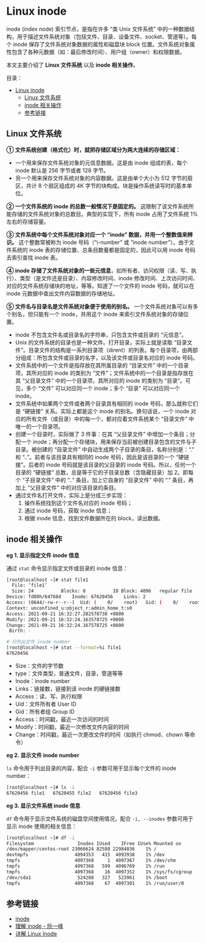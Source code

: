 # Linux inode

inode (index node) 索引节点，是指在许多 “类 Unix 文件系统” 中的一种数据结构，用于描述文件系统对象（包括文件、目录、设备文件、socket、管道等）。每个 inode 保存了文件系统对象数据的属性和磁盘块 block 位置。文件系统对象属性包含了各种元数据（如：最后修改时间）、用户组（owner）和权限数据。

本文主要介绍了 **Linux 文件系统** 以及 **inode 相关操作**。

目录：

- [Linux inode](#linux-inode)
  - [Linux 文件系统](#linux-文件系统)
  - [inode 相关操作](#inode-相关操作)
  - [参考链接](#参考链接)

## Linux 文件系统

**① 文件系统创建（格式化）时，就把存储区域分为两大连续的存储区域：**

* 一个用来保存文件系统对象的元信息数据。这是由 inode 组成的表，每个 inode 默认是 256 字节或者 128 字节。
* 另一个用来保存文件系统对象的内容数据。这是由单个大小为 512 字节的扇区，共计 8 个扇区组成的 4K 字节的块构成。块是操作系统读写时的基本单位。

**② 一个文件系统的 inode 的总数一般情况下是固定的。** 这限制了该文件系统所能存储的文件系统对象的总数目。典型的实现下，所有 inode 占用了文件系统 1% 左右的存储容量。

**③ 文件系统中每个文件系统对象对应一个 “inode” 数据，并用一个整数值来辨识。** 这个整数常被称为 inode 号码（“i-number” 或 “inode number”）。由于文件系统的 inode 表的存储位置、总条目数量都是固定的，因此可以用 inode 号码去索引查找 inode 表。

**④ inode 存储了文件系统对象的一些元信息**，如所有者、访问权限（读、写、执行）、类型（是文件还是目录）、内容修改时间、inode 修改时间、上次访问时间、对应的文件系统存储块的地址，等等。知道了一个文件的 inode 号码，就可以在 inode 元数据中查出文件内容数据的存储地址。

**⑤ 文件名与目录名是文件系统对象便于使用的别名。** 一个文件系统对象可以有多个别名，但只能有一个 inode，并用这个 inode 来索引文件系统对象的存储位置。

* inode 不包含文件名或目录名的字符串，只包含文件或目录的 “元信息”。
* Unix 的文件系统的目录也是一种文件。打开目录，实际上就是读取 “目录文件”。目录文件的结构是一系列目录项（dirent）的列表。每个目录项，由两部分组成：所包含文件或目录的名字，以及该文件或目录名对应的 inode 号码。
* 文件系统中的一个文件是指存放在其所属目录的 “目录文件” 中的一个目录项，其所对应的 inode 的类别为 “文件”；文件系统中的一个目录是指存放在其 “父目录文件” 中的一个目录项，其所对应的 inode 的类别为 “目录”。可见，多个 “文件” 可以对应同一个 inode；多个 “目录” 可以对应同一个 inode。
* 文件系统中如果两个文件或者两个目录具有相同的 inode 号码，那么就称它们是 “硬链接” 关系。实际上都是这个 inode 的别名。换句话说，一个 inode 对应的所有文件（或目录）中的每一个，都对应着文件系统某个 “目录文件” 中唯一的一个目录项。
* 创建一个目录时，实际做了 3 件事：在其 “父目录文件” 中增加一个条目；分配一个 inode；再分配一个存储块，用来保存当前被创建目录包含的文件与子目录。被创建的 “目录文件” 中自动生成两个子目录的条目，名称分别是：“.” 和 “..”。前者与该目录具有相同的 inode 号码，因此是该目录的一个 “硬链接”。后者的 inode 号码就是该目录的父目录的 inode 号码。所以，任何一个目录的 “硬链接” 总数，总是等于它的子目录总数（含隐藏目录）加 2。即每个 “子目录文件” 中的 “..” 条目，加上它自身的 “目录文件” 中的 “.” 条目，再加上 “父目录文件” 中的对应该目录的条目。
* 通过文件名打开文件，实际上是分成三步实现：
  1. 操作系统找到这个文件名对应的 inode 号码；
  1. 通过 inode 号码，获取 inode 信息；
  1. 根据 inode 信息，找到文件数据所在的 block，读出数据。

## inode 相关操作

**eg 1. 显示指定文件 inode 信息**

通过 `stat` 命令显示指定文件或目录的 inode 信息：

```bash
[root@localhost ~]# stat file1
  File: ‘file1’
  Size: 24        	Blocks: 8          IO Block: 4096   regular file
Device: fd00h/64768d	Inode: 67620456    Links: 2
Access: (0644/-rw-r--r--)  Uid: (    0/    root)   Gid: (    0/    root)
Context: unconfined_u:object_r:admin_home_t:s0
Access: 2021-09-21 16:32:27.282578738 +0800
Modify: 2021-09-21 16:32:24.163578725 +0800
Change: 2021-09-21 16:32:24.167578725 +0800
 Birth: -

# 只列出文件 inode number
[root@localhost ~]# stat --format=%i file1
67620456
```

* Size：文件的字节数
* type：文件类型，普通文件，目录，管道等等
* Inode：inode number
* Links：链接数，链接到该 inode 的硬链接数
* Access：读、写、执行权限
* Uid：文件所有者 User ID
* Gid：所有者组 Group ID
* Access：时间戳，最近一次访问的时间
* Modify：时间戳，最近一次修改文件内容的时间
* Change：时间戳，最近一次更改文件的时间（如执行 chmod、chown 等命令）

**eg 2. 显示文件 inode number**

`ls` 命令用于列出目录的内容，配合 `-i` 参数可用于显示每个文件的 inode number：

```bash
[root@localhost ~]# ls -i
67620456 file1   67620455 file2   67620456 file3
```

**eg 3. 显示文件系统 inode 信息**

`df` 命令用于显示文件系统的磁盘空间使用情况，配合 `-i, --inodes` 参数可用于显示 inode 使用的相关信息：

```bash
[root@localhost ~]# df -i
Filesystem                Inodes IUsed    IFree IUse% Mounted on
/dev/mapper/centos-root 23066624 82588 22984036    1% /
devtmpfs                 4094353   415  4093938    1% /dev
tmpfs                    4097368     1  4097367    1% /dev/shm
tmpfs                    4097368   599  4096769    1% /run
tmpfs                    4097368    16  4097352    1% /sys/fs/cgroup
/dev/sda1                 524288   327   523961    1% /boot
tmpfs                    4097368    67  4097301    1% /run/user/0
```

## 参考链接

* [inode](https://zh.wikipedia.org/wiki/Inode)
* [理解 inode - 阮一峰](https://www.ruanyifeng.com/blog/2011/12/inode.html)
* [详解 Linux Inode](https://www.jianshu.com/p/0520d6b76318)
